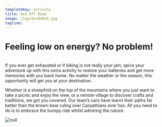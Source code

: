 ```yaml
---
templateKey: activity
title: 4x4 Off Road
image: /img/dsc04624.jpg
tagline: '  '
---
```

# Feeling low on energy? No problem!

\
If you ever get exhausted or if biking is not really your jam, spice your adventure up with this extra activity to restore your batteries and get more memories with you back home. No matter the weather or the season, this opportunity will get you at your destination.

Whether is a sheepfold on the top of the mountains where you just want to take a picnic and enjoy the view, or a remote village to discover crafts and traditions, we got you covered. Our team’s cars have learnt their paths far better than the brown bear ruling over Carpathians ever has. All you need to do is to embrace the bumpy ride whilst admiring the nature.

![null](/img/img_2062.jpg)
